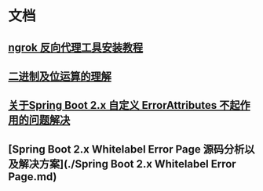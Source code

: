 # 文档

## [ngrok 反向代理工具安装教程](./ngrok/install-ngrok.md)

## [二进制及位运算的理解](./bit.md)

## [关于Spring Boot 2.x 自定义 ErrorAttributes 不起作用的问题解决](./errorAttributes.md)

## [Spring Boot 2.x Whitelabel Error Page 源码分析以及解决方案](./Spring Boot 2.x Whitelabel Error Page.md)
